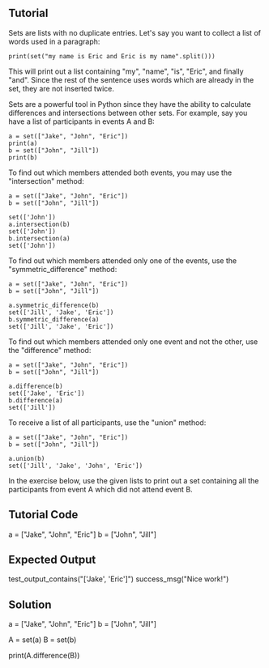 Tutorial
--------

Sets are lists with no duplicate entries. Let's say you want to collect a list of words used in a paragraph:

    print(set("my name is Eric and Eric is my name".split()))

This will print out a list containing "my", "name", "is", "Eric", and finally "and". Since the rest of the sentence uses words which are already in the set, they are not inserted twice.

Sets are a powerful tool in Python since they have the ability to calculate differences and intersections between other sets. For example, say you have a list of participants in events A and B:

    a = set(["Jake", "John", "Eric"])
    print(a)
    b = set(["John", "Jill"])
    print(b)

To find out which members attended both events, you may use the "intersection" method:

    a = set(["Jake", "John", "Eric"])
    b = set(["John", "Jill"])
    
    set(['John'])
    a.intersection(b)
    set(['John'])
    b.intersection(a)
    set(['John'])

To find out which members attended only one of the events, use the "symmetric_difference" method:

    a = set(["Jake", "John", "Eric"])
    b = set(["John", "Jill"])
    
    a.symmetric_difference(b)
    set(['Jill', 'Jake', 'Eric'])
    b.symmetric_difference(a)
    set(['Jill', 'Jake', 'Eric'])

To find out which members attended only one event and not the other, use the "difference" method:

    a = set(["Jake", "John", "Eric"])
    b = set(["John", "Jill"])
    
    a.difference(b)
    set(['Jake', 'Eric'])
    b.difference(a)
    set(['Jill'])

To receive a list of all participants, use the "union" method:

    a = set(["Jake", "John", "Eric"])
    b = set(["John", "Jill"])
    
    a.union(b)
    set(['Jill', 'Jake', 'John', 'Eric'])

In the exercise below, use the given lists to print out a set containing all the participants from event A which did not attend event B.

Tutorial Code
-------------
a = ["Jake", "John", "Eric"]
b = ["John", "Jill"]

Expected Output
---------------
test_output_contains("['Jake', 'Eric']")
success_msg("Nice work!")

Solution
--------
a = ["Jake", "John", "Eric"]
b = ["John", "Jill"]

A = set(a)
B = set(b)

print(A.difference(B))
